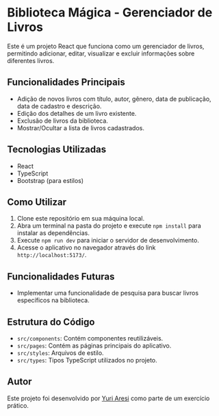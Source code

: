 # Biblioteca Mágica - Gerenciador de Livros

Este é um projeto React que funciona como um gerenciador de livros, permitindo adicionar, editar, visualizar e excluir informações sobre diferentes livros.

## Funcionalidades Principais

- Adição de novos livros com título, autor, gênero, data de publicação, data de cadastro e descrição.
- Edição dos detalhes de um livro existente.
- Exclusão de livros da biblioteca.
- Mostrar/Ocultar a lista de livros cadastrados.

## Tecnologias Utilizadas

- React
- TypeScript
- Bootstrap (para estilos)

## Como Utilizar

1. Clone este repositório em sua máquina local.
2. Abra um terminal na pasta do projeto e execute `npm install` para instalar as dependências.
3. Execute `npm run dev` para iniciar o servidor de desenvolvimento.
4. Acesse o aplicativo no navegador através do link `http://localhost:5173/`.

## Funcionalidades Futuras

- Implementar uma funcionalidade de pesquisa para buscar livros específicos na biblioteca.

## Estrutura do Código

- `src/components`: Contém componentes reutilizáveis.
- `src/pages`: Contém as páginas principais do aplicativo.
- `src/styles`: Arquivos de estilo.
- `src/types`: Tipos TypeScript utilizados no projeto.

## Autor

Este projeto foi desenvolvido por [Yuri Aresi](https://www.linkedin.com/in/yuriaresi/) como parte de um exercício prático.

